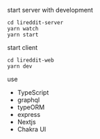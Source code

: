 start server with development

```
cd lireddit-server
yarn watch
yarn start
```

start client

```
cd lireddit-web
yarn dev
```

use

- TypeScript
- graphql
- typeORM
- express
- Nextjs
- Chakra UI
